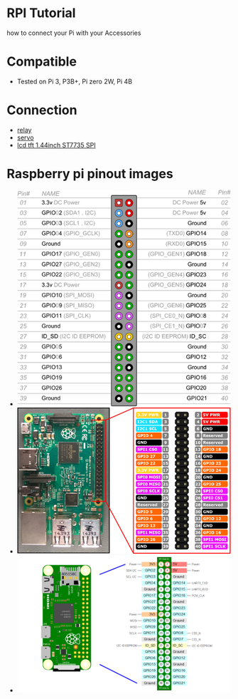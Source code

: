 # RPI Tutorial
how to connect your Pi with your Accessories

# Compatible 

- Tested on Pi 3, P3B+, Pi zero 2W, Pi 4B

# Connection

- [relay](./relay.md)
- [servo](./servo.md)
- [lcd tft 1.44inch ST7735 SPI](./tft_1.44_ST7735_SPI.md)

# Raspberry pi pinout images

- ![](./images/RasPiB-GPIO_lightbox.png)
- ![](./images/rpi234_pinout.png)
- ![](./images/rpi_zero_pin.png)